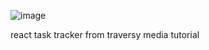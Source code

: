 ![image](https://user-images.githubusercontent.com/94474027/166805772-0b1bc6e0-f94d-4e62-bce4-6e90d3d1ddf3.png)


react task tracker from traversy media tutorial
